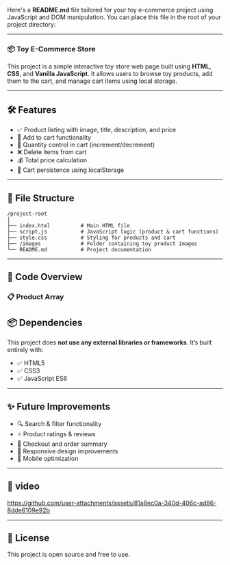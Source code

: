 Here's a **README.md** file tailored for your toy e-commerce project using JavaScript and DOM manipulation. You can place this file in the root of your project directory:

---

### 📦 **Toy E-Commerce Store**

This project is a simple interactive toy store web page built using **HTML**, **CSS**, and **Vanilla JavaScript**. It allows users to browse toy products, add them to the cart, and manage cart items using local storage.

---

## 🛠️ Features

* ✅ Product listing with image, title, description, and price
* 🛒 Add to cart functionality
* 🔄 Quantity control in cart (increment/decrement)
* ❌ Delete items from cart
* 💰 Total price calculation
* 💾 Cart persistence using localStorage

---

## 📁 File Structure

```
/project-root
│
├── index.html          # Main HTML file
├── script.js           # JavaScript logic (product & cart functions)
├── style.css           # Styling for products and cart
├── /images             # Folder containing toy product images
└── README.md           # Project documentation
```

---



## 🧠 Code Overview

### 📋 Product Array


## 📦 Dependencies

This project does **not use any external libraries or frameworks**. It’s built entirely with:

* ✅ HTML5
* ✅ CSS3
* ✅ JavaScript ES6

---

## ✨ Future Improvements

* 🔍 Search & filter functionality
* ⭐ Product ratings & reviews
* 🧾 Checkout and order summary
* 🎨 Responsive design improvements
* 📱 Mobile optimization

---

## 📸 video




https://github.com/user-attachments/assets/81a8ec0a-340d-406c-ad86-8dde6109e92b




---

## 📄 License

This project is open source and free to use.



